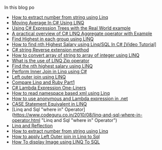 In this blog po

 - [How to extract number from string using Linq](https://www.codeguru.co.in/2021/10/how-to-extract-number-from-string-using.html "How to extract number from string using Linq")
 - [Moving Average In C# Using LINQ](https://www.codeguru.co.in/2021/06/moving-average-in-c-using-linq.html "Moving Average In C# Using LINQ")
 - [Using C# Expression Trees with the Real World example](https://www.codeguru.co.in/2021/05/using-c-expression-trees-with-real.html "Using C# Expression Trees with the Real World example")
 - [A practical overview of C# LINQ Aggregate operator with Example](https://www.codeguru.co.in/2021/05/a-practical-overview-of-c-linq-aggregate-operator.html "A practical overview of C# LINQ Aggregate operator with Example")
 - [Find Highest in each group using LINQ](https://www.codeguru.co.in/2021/03/find-highest-in-each-group-using-linq.html "Find Highest in each group using LINQ")
 - [How to find nth Highest Salary using Linq/SQL In C# [Video Tutorial]](https://www.codeguru.co.in/2020/08/find-2nd-highest-salary-nth-using-linq.html "How to  find nth Highest Salary  using Linq/SQL In C# [Video Tutorial]")
 - [C# string Reverse extension method](https://www.codeguru.co.in/2020/05/how-to-reverse-sentence-using-linq.html "C# string Reverse extension method")
 - [How to convert array of string to array of integer using LINQ](https://www.codeguru.co.in/2020/05/how-to-convert-array-of-string-to-array.html "How to convert array of string to array of integer using LINQ")
 - [What is the use of LINQ Zip operator](https://www.codeguru.co.in/2020/05/what-is-use-of-linq-zip-operator.html "What is the use of LINQ Zip operator")
 - [Find the nth highest salary using LINQ](https://www.codeguru.co.in/2020/04/find-nth-highest-salary-using-linq.html "Find the nth highest salary using LINQ")
 - [Perform Inner Join in Linq using C#](https://www.codeguru.co.in/2020/04/linq-to-sql-inner-join.html "Perform Inner Join in Linq using C#")
 - [Left outer join using LINQ](https://www.codeguru.co.in/2020/04/left-outer-join-using-linq.html "Left outer join using LINQ")
 - [Compare Linq and Ruby Part1](https://www.codeguru.co.in/2015/02/compare-linq-ruby.html "Compare Linq and Ruby Part1")
 - [C# Lambda Expression One-Liners](https://www.codeguru.co.in/2013/04/c-lambda-expression-one-liners.html "C# Lambda Expression One-Liners")
 - [How to read namespace based xml using Linq](https://www.codeguru.co.in/2012/10/how-to-read-namespace-based-xml-using.html "How to read namespace based xml using Linq")
 - [How to use anonymous and Lambda expression in .net](https://www.codeguru.co.in/2010/09/how-to-use-anonymous-and-lambda.html "How to use anonymous and Lambda expression in .net")
 - [CASE Statement Equivalent in LINQ](https://www.codeguru.co.in/2010/08/case-statement-equivalent-in-linq.html "CASE Statement Equivalent in LINQ")
 - [Linq and Sql "where in" Operator](https://www.codeguru.co.in/2010/08/linq-and-sql-where-in-operator.html "Linq and Sql  "where in"  Operator")
 - [Linq and Reflection](https://www.codeguru.co.in/2010/08/linq-and-reflection.html "Linq and Reflection")
 - [How to extract number from string using Linq](https://www.codeguru.co.in/2010/08/how-to-extract-number-from-string-using.html "How to extract number from string using Linq")
 - [How to apply Left Outer join in Linq to Sql](https://www.codeguru.co.in/2010/08/how-to-apply-left-outer-join-in-linq-to.html "How to apply Left Outer join in Linq to Sql")
 - [How To display Image using LINQ To SQL](https://www.codeguru.co.in/2009/11/how-to-display-image-using-linq-to-sql.html "How To display Image using LINQ To SQL")

<!--stackedit_data:
eyJoaXN0b3J5IjpbNjExNTM3MjkzXX0=
-->